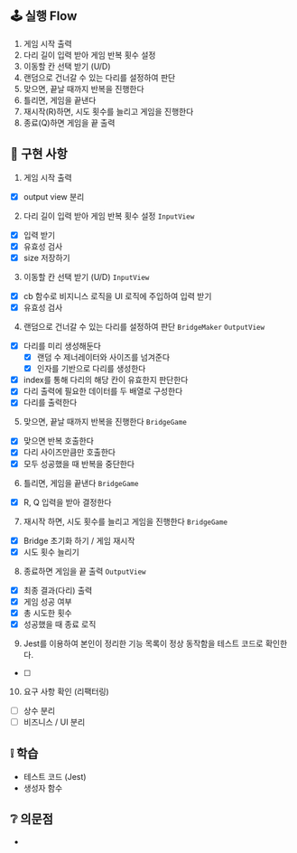 ## 🕹 실행 Flow

1. 게임 시작 출력
2. 다리 길이 입력 받아 게임 반복 횟수 설정
3. 이동할 칸 선택 받기 (U/D)
4. 랜덤으로 건너갈 수 있는 다리를 설정하여 판단
5. 맞으면, 끝날 때까지 반복을 진행한다
6. 틀리면, 게임을 끝낸다
7. 재시작(R)하면, 시도 횟수를 늘리고 게임을 진행한다
8. 종료(Q)하면 게임을 끝 출력

## 🛒 구현 사항

1. 게임 시작 출력

- [x] output view 분리

2. 다리 길이 입력 받아 게임 반복 횟수 설정 `InputView`

- [x] 입력 받기
- [x] 유효성 검사
- [x] size 저장하기

3. 이동할 칸 선택 받기 (U/D) `InputView`

- [x] cb 함수로 비지니스 로직을 UI 로직에 주입하여 입력 받기
- [x] 유효성 검사

4. 랜덤으로 건너갈 수 있는 다리를 설정하여 판단 `BridgeMaker` `OutputView`

- [x] 다리를 미리 생성해둔다
  - [x] 랜덤 수 제너레이터와 사이즈를 넘겨준다
  - [x] 인자를 기반으로 다리를 생성한다
- [x] index를 통해 다리의 해당 칸이 유효한지 판단한다
- [x] 다리 출력에 필요한 데이터를 두 배열로 구성한다
- [x] 다리를 출력한다

5. 맞으면, 끝날 때까지 반복을 진행한다 `BridgeGame`

- [x] 맞으면 반복 호출한다
- [x] 다리 사이즈만큼만 호출한다
- [x] 모두 성공했을 때 반복을 중단한다

6. 틀리면, 게임을 끝낸다 `BridgeGame`

- [x] R, Q 입력을 받아 결정한다

7. 재시작 하면, 시도 횟수를 늘리고 게임을 진행한다 `BridgeGame`

- [x] Bridge 초기화 하기 / 게임 재시작
- [x] 시도 횟수 늘리기

8. 종료하면 게임을 끝 출력 `OutputView`

- [x] 최종 결과(다리) 출력
- [x] 게임 성공 여부
- [x] 총 시도한 횟수
- [x] 성공했을 때 종료 로직

9. Jest를 이용하여 본인이 정리한 기능 목록이 정상 동작함을 테스트 코드로 확인한다.

- [ ]

10. 요구 사항 확인 (리팩터링)

- [ ] 상수 분리
- [ ] 비즈니스 / UI 분리

## ❕ 학습

- 테스트 코드 (Jest)
- 생성자 함수

## ❔ 의문점

-
